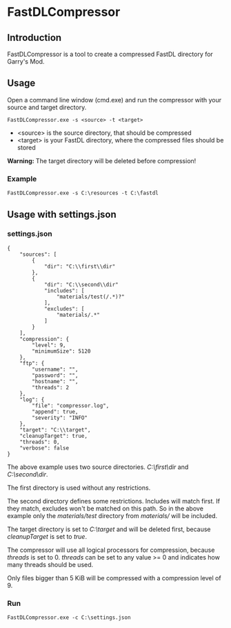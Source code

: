 # FastDLCompressor

## Introduction

FastDLCompressor is a tool to create a compressed FastDL directory for Garry's Mod.

## Usage

Open a command line window (cmd.exe) and run the compressor with your source and target directory.

    FastDLCompressor.exe -s <source> -t <target>

- \<source\> is the source directory, that should be compressed
- \<target\> is your FastDL directory, where the compressed files should be stored

**Warning:** The target directory will be deleted before compression!

### Example

    FastDLCompressor.exe -s C:\resources -t C:\fastdl

## Usage with settings.json

### settings.json

    {
        "sources": [
            {
                "dir": "C:\\first\\dir"
            },
            {
                "dir": "C:\\second\\dir"
                "includes": [
                    "materials/test(/.*)?"
                ],
                "excludes": [
                    "materials/.*"
                ]
            }
        ],
        "compression": {
            "level": 9,
            "minimumSize": 5120
        },
        "ftp": {
            "username": "",
            "password": "",
            "hostname": "",
            "threads": 2
        },
        "log": {
            "file": "compressor.log",
            "append": true,
            "severity": "INFO"
        },
        "target": "C:\\target",
        "cleanupTarget": true,
        "threads": 0,
        "verbose": false
    }

The above example uses two source directories.
_C:\first\dir_ and _C:\second\dir_.

The first directory is used without any restrictions.

The second directory defines some restrictions. Includes will match first. If they match, excludes won't be matched on this path.
So in the above example only the _materials/test_ directory from _materials/_ will be included.

The target directory is set to _C:\target_ and will be deleted first, because _cleanupTarget_ is set to _true_.

The compressor will use all logical processors for compression, because _threads_ is set to 0. _threads_ can be set to any value >= 0 and indicates how many threads should be used.

Only files bigger than 5 KiB will be compressed with a compression level of 9.

### Run

    FastDLCompressor.exe -c C:\settings.json
